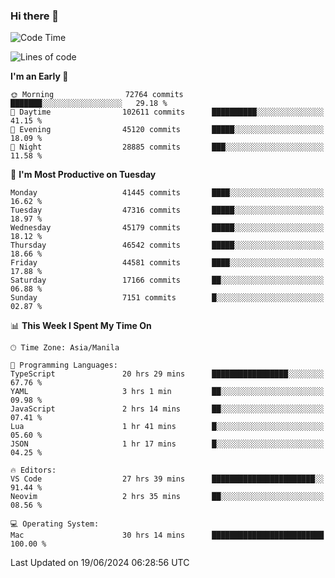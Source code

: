 ### Hi there 👋

<!--START_SECTION:waka-->
![Code Time](http://img.shields.io/badge/Code%20Time-5%2C272%20hrs%2035%20mins-blue)

![Lines of code](https://img.shields.io/badge/From%20Hello%20World%20I%27ve%20Written-114.1%20million%20lines%20of%20code-blue)

**I'm an Early 🐤** 

```text
🌞 Morning                72764 commits       ███████░░░░░░░░░░░░░░░░░░   29.18 % 
🌆 Daytime                102611 commits      ██████████░░░░░░░░░░░░░░░   41.15 % 
🌃 Evening                45120 commits       █████░░░░░░░░░░░░░░░░░░░░   18.09 % 
🌙 Night                  28885 commits       ███░░░░░░░░░░░░░░░░░░░░░░   11.58 % 
```
📅 **I'm Most Productive on Tuesday** 

```text
Monday                   41445 commits       ████░░░░░░░░░░░░░░░░░░░░░   16.62 % 
Tuesday                  47316 commits       █████░░░░░░░░░░░░░░░░░░░░   18.97 % 
Wednesday                45179 commits       █████░░░░░░░░░░░░░░░░░░░░   18.12 % 
Thursday                 46542 commits       █████░░░░░░░░░░░░░░░░░░░░   18.66 % 
Friday                   44581 commits       ████░░░░░░░░░░░░░░░░░░░░░   17.88 % 
Saturday                 17166 commits       ██░░░░░░░░░░░░░░░░░░░░░░░   06.88 % 
Sunday                   7151 commits        █░░░░░░░░░░░░░░░░░░░░░░░░   02.87 % 
```


📊 **This Week I Spent My Time On** 

```text
🕑︎ Time Zone: Asia/Manila

💬 Programming Languages: 
TypeScript               20 hrs 29 mins      █████████████████░░░░░░░░   67.76 % 
YAML                     3 hrs 1 min         ██░░░░░░░░░░░░░░░░░░░░░░░   09.98 % 
JavaScript               2 hrs 14 mins       ██░░░░░░░░░░░░░░░░░░░░░░░   07.41 % 
Lua                      1 hr 41 mins        █░░░░░░░░░░░░░░░░░░░░░░░░   05.60 % 
JSON                     1 hr 17 mins        █░░░░░░░░░░░░░░░░░░░░░░░░   04.25 % 

🔥 Editors: 
VS Code                  27 hrs 39 mins      ███████████████████████░░   91.44 % 
Neovim                   2 hrs 35 mins       ██░░░░░░░░░░░░░░░░░░░░░░░   08.56 % 

💻 Operating System: 
Mac                      30 hrs 14 mins      █████████████████████████   100.00 % 
```


 Last Updated on 19/06/2024 06:28:56 UTC
<!--END_SECTION:waka-->


<!--
**rad182/rad182** is a ✨ _special_ ✨ repository because its `README.md` (this file) appears on your GitHub profile.

Here are some ideas to get you started:

- 🔭 I’m currently working on ...
- 🌱 I’m currently learning ...
- 👯 I’m looking to collaborate on ...
- 🤔 I’m looking for help with ...
- 💬 Ask me about ...
- 📫 How to reach me: ...
- 😄 Pronouns: ...
- ⚡ Fun fact: ...
-->
